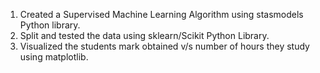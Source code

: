 1) Created a Supervised Machine Learning Algorithm using stasmodels Python library.
2) Split and tested the data using sklearn/Scikit Python Library.
3) Visualized the students mark obtained v/s number of hours they study using matplotlib.
